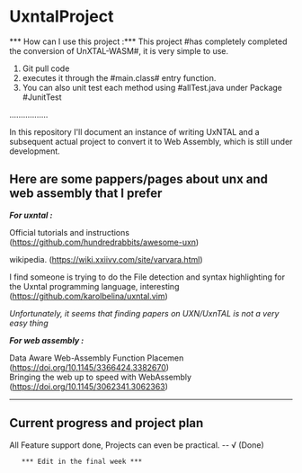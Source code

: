 # UxntalProject

*** How can I use this project :*** 
This project #has completely completed the conversion of UnXTAL-WASM#, it is very simple to use. 
1. Git pull code 
2. executes it through the #main.class# entry function. 
3. You can also unit test each method using #allTest.java under Package #JunitTest 


.................
  
In this repository I'll document an instance of writing UxNTAL and a subsequent actual project to convert it to Web Assembly, which is still under development.

## Here are some pappers/pages about unx and web assembly that I prefer

***For uxntal :*** 

Official tutorials and instructions   (https://github.com/hundredrabbits/awesome-uxn) 

wikipedia.  (https://wiki.xxiivv.com/site/varvara.html) 

I find someone is trying to do the File detection and syntax highlighting for the Uxntal programming language, interesting  (https://github.com/karolbelina/uxntal.vim) 


*Unfortunately, it seems that finding papers on UXN/UxnTAL is not a very easy thing* 

***For web assembly :*** 

Data Aware Web-Assembly Function Placemen   (https://doi.org/10.1145/3366424.3382670)  
Bringing the web up to speed with WebAssembly (https://doi.org/10.1145/3062341.3062363)  

--------------------------------------
## Current progress and project plan  

All Feature support done, Projects can even be practical.   -- √ (Done)   
       
       *** Edit in the final week ***
